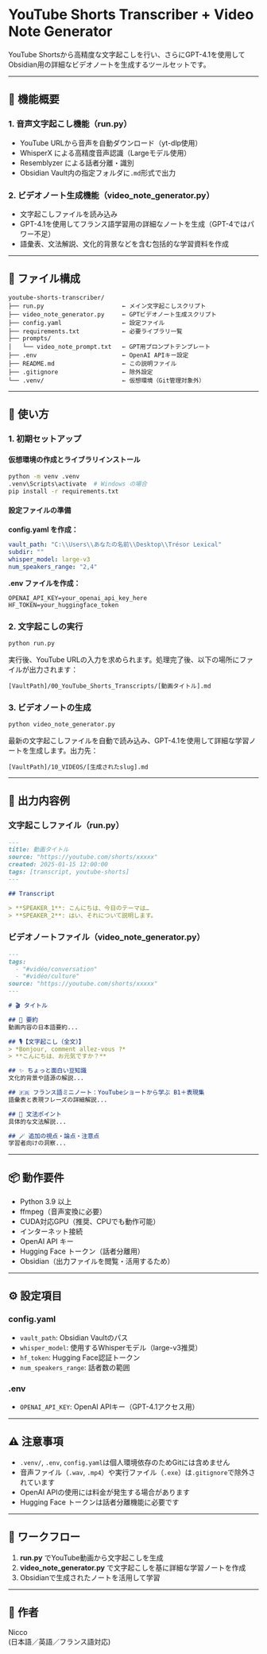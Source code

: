 # YouTube Shorts Transcriber + Video Note Generator

YouTube Shortsから高精度な文字起こしを行い、さらにGPT-4.1を使用してObsidian用の詳細なビデオノートを生成するツールセットです。

---

## 🔧 機能概要

### 1. 音声文字起こし機能（run.py）
- YouTube URLから音声を自動ダウンロード（yt-dlp使用）
- WhisperX による高精度音声認識（Largeモデル使用）
- Resemblyzer による話者分離・識別
- Obsidian Vault内の指定フォルダに`.md`形式で出力

### 2. ビデオノート生成機能（video_note_generator.py）
- 文字起こしファイルを読み込み
- GPT-4.1を使用してフランス語学習用の詳細なノートを生成（GPT-4ではパワー不足）
- 語彙表、文法解説、文化的背景などを含む包括的な学習資料を作成

---

## 📁 ファイル構成

```
youtube-shorts-transcriber/
├── run.py                      ← メイン文字起こしスクリプト
├── video_note_generator.py     ← GPTビデオノート生成スクリプト
├── config.yaml                 ← 設定ファイル
├── requirements.txt            ← 必要ライブラリ一覧
├── prompts/
│   └── video_note_prompt.txt   ← GPT用プロンプトテンプレート
├── .env                        ← OpenAI APIキー設定
├── README.md                   ← この説明ファイル
├── .gitignore                  ← 除外設定
└── .venv/                      ← 仮想環境（Git管理対象外）
```

---

## 🚀 使い方

### 1. 初期セットアップ

#### 仮想環境の作成とライブラリインストール
```bash
python -m venv .venv
.venv\Scripts\activate  # Windows の場合
pip install -r requirements.txt
```

#### 設定ファイルの準備

**config.yaml を作成：**
```yaml
vault_path: "C:\\Users\\あなたの名前\\Desktop\\Trésor Lexical"
subdir: ""
whisper_model: large-v3
num_speakers_range: "2,4"
```

**.env ファイルを作成：**
```
OPENAI_API_KEY=your_openai_api_key_here
HF_TOKEN=your_huggingface_token
```

### 2. 文字起こしの実行

```bash
python run.py
```

実行後、YouTube URLの入力を求められます。処理完了後、以下の場所にファイルが出力されます：
```
[VaultPath]/00_YouTube_Shorts_Transcripts/[動画タイトル].md
```

### 3. ビデオノートの生成

```bash
python video_note_generator.py
```

最新の文字起こしファイルを自動で読み込み、GPT-4.1を使用して詳細な学習ノートを生成します。出力先：
```
[VaultPath]/10_VIDEOS/[生成されたslug].md
```

---

## 📝 出力内容例

### 文字起こしファイル（run.py）
```markdown
---
title: 動画タイトル
source: "https://youtube.com/shorts/xxxxx"
created: 2025-01-15 12:00:00
tags: [transcript, youtube-shorts]
---

## Transcript

> **SPEAKER_1**: こんにちは、今日のテーマは…
> **SPEAKER_2**: はい、それについて説明します。
```

### ビデオノートファイル（video_note_generator.py）
```markdown
---
tags:
  - "#vidéo/conversation"
  - "#vidéo/culture"
source: "https://youtube.com/shorts/xxxxx"
---

# 🎬 タイトル

## 📝 要約
動画内容の日本語要約...

## 🎙️【文字起こし（全文）】
> *Bonjour, comment allez-vous ?*
> **こんにちは、お元気ですか？**

## ✨ ちょっと面白い豆知識
文化的背景や語源の解説...

## 🇫🇷 フランス語ミニノート：YouTubeショートから学ぶ B1＋表現集
語彙表と表現フレーズの詳細解説...

## 📘 文法ポイント
具体的な文法解説...

## 🪄 追加の視点・論点・注意点
学習者向けの洞察...
```

---

## 📦 動作要件

- Python 3.9 以上
- ffmpeg（音声変換に必要）
- CUDA対応GPU（推奨、CPUでも動作可能）
- インターネット接続
- OpenAI API キー
- Hugging Face トークン（話者分離用）
- Obsidian（出力ファイルを閲覧・活用するため）

---

## ⚙️ 設定項目

### config.yaml
- `vault_path`: Obsidian Vaultのパス
- `whisper_model`: 使用するWhisperモデル（large-v3推奨）
- `hf_token`: Hugging Face認証トークン
- `num_speakers_range`: 話者数の範囲

### .env
- `OPENAI_API_KEY`: OpenAI APIキー（GPT-4.1アクセス用）

---

## ⚠️ 注意事項

- `.venv/`, `.env`, `config.yaml`は個人環境依存のためGitには含めません
- 音声ファイル（`.wav`, `.mp4`）や実行ファイル（`.exe`）は`.gitignore`で除外されています
- OpenAI APIの使用には料金が発生する場合があります
- Hugging Face トークンは話者分離機能に必要です

---

## 🔄 ワークフロー

1. **run.py** でYouTube動画から文字起こしを生成
2. **video_note_generator.py** で文字起こしを基に詳細な学習ノートを作成
3. Obsidianで生成されたノートを活用して学習

---

## 👤 作者
Nicco  
(日本語／英語／フランス語対応)










